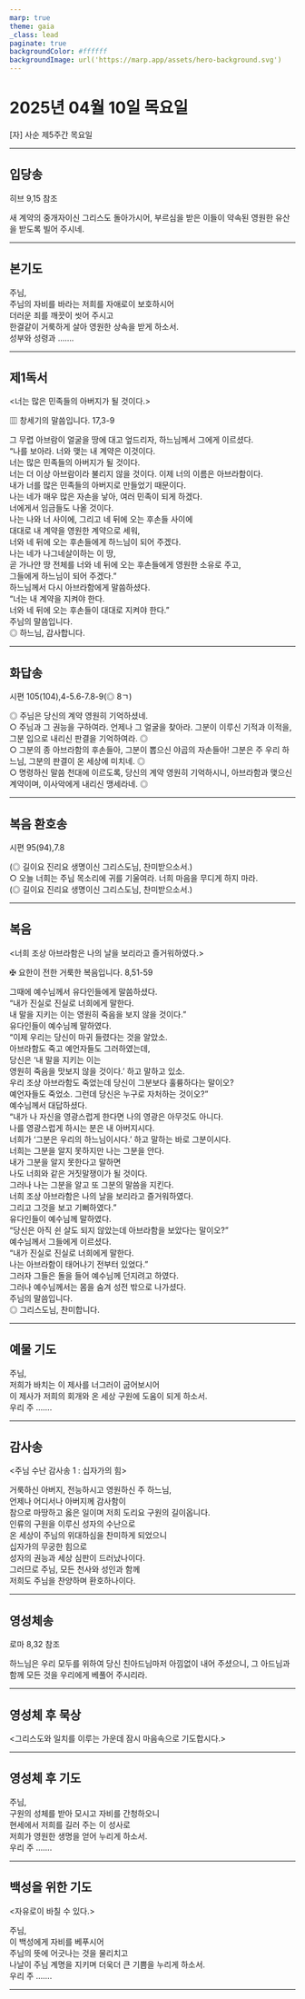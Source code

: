 ```yaml
---
marp: true
theme: gaia
_class: lead
paginate: true
backgroundColor: #ffffff
backgroundImage: url('https://marp.app/assets/hero-background.svg')
---
```


# 2025년 04월 10일 목요일

[자] 사순 제5주간 목요일  




---

## 입당송

히브 9,15 참조

새 계약의 중개자이신 그리스도 돌아가시어, 부르심을 받은 이들이 약속된 영원한 유산을 받도록 빌어 주시네.  
  


---

## 본기도

주님,  
주님의 자비를 바라는 저희를 자애로이 보호하시어  
더러운 죄를 깨끗이 씻어 주시고  
한결같이 거룩하게 살아 영원한 상속을 받게 하소서.  
성부와 성령과 …….  
  


---

## 제1독서

<너는 많은 민족들의 아버지가 될 것이다.>

▥ 창세기의 말씀입니다. 17,3-9

그 무렵 아브람이 얼굴을 땅에 대고 엎드리자, 하느님께서 그에게 이르셨다.  
“나를 보아라. 너와 맺는 내 계약은 이것이다.  
너는 많은 민족들의 아버지가 될 것이다.  
너는 더 이상 아브람이라 불리지 않을 것이다. 이제 너의 이름은 아브라함이다.  
내가 너를 많은 민족들의 아버지로 만들었기 때문이다.  
나는 네가 매우 많은 자손을 낳아, 여러 민족이 되게 하겠다.  
너에게서 임금들도 나올 것이다.  
나는 나와 너 사이에, 그리고 네 뒤에 오는 후손들 사이에  
대대로 내 계약을 영원한 계약으로 세워,  
너와 네 뒤에 오는 후손들에게 하느님이 되어 주겠다.  
나는 네가 나그네살이하는 이 땅,  
곧 가나안 땅 전체를 너와 네 뒤에 오는 후손들에게 영원한 소유로 주고,  
그들에게 하느님이 되어 주겠다.”  
하느님께서 다시 아브라함에게 말씀하셨다.  
“너는 내 계약을 지켜야 한다.  
너와 네 뒤에 오는 후손들이 대대로 지켜야 한다.”  
주님의 말씀입니다.  
◎ 하느님, 감사합니다.  
  


---

## 화답송

시편 105(104),4-5.6-7.8-9(◎ 8ㄱ)

◎ 주님은 당신의 계약 영원히 기억하셨네.  
○ 주님과 그 권능을 구하여라. 언제나 그 얼굴을 찾아라. 그분이 이루신 기적과 이적을, 그분 입으로 내리신 판결을 기억하여라. ◎  
○ 그분의 종 아브라함의 후손들아, 그분이 뽑으신 야곱의 자손들아! 그분은 주 우리 하느님, 그분의 판결이 온 세상에 미치네. ◎  
○ 명령하신 말씀 천대에 이르도록, 당신의 계약 영원히 기억하시니, 아브라함과 맺으신 계약이며, 이사악에게 내리신 맹세라네. ◎  
  


---

## 복음 환호송

시편 95(94),7.8

(◎ 길이요 진리요 생명이신 그리스도님, 찬미받으소서.)  
○ 오늘 너희는 주님 목소리에 귀를 기울여라. 너희 마음을 무디게 하지 마라.  
(◎ 길이요 진리요 생명이신 그리스도님, 찬미받으소서.)  
  


---

## 복음

<너희 조상 아브라함은 나의 날을 보리라고 즐거워하였다.>

✠ 요한이 전한 거룩한 복음입니다. 8,51-59

그때에 예수님께서 유다인들에게 말씀하셨다.  
“내가 진실로 진실로 너희에게 말한다.  
내 말을 지키는 이는 영원히 죽음을 보지 않을 것이다.”  
유다인들이 예수님께 말하였다.  
“이제 우리는 당신이 마귀 들렸다는 것을 알았소.  
아브라함도 죽고 예언자들도 그러하였는데,  
당신은 ‘내 말을 지키는 이는  
영원히 죽음을 맛보지 않을 것이다.’ 하고 말하고 있소.  
우리 조상 아브라함도 죽었는데 당신이 그분보다 훌륭하다는 말이오?  
예언자들도 죽었소. 그런데 당신은 누구로 자처하는 것이오?”  
예수님께서 대답하셨다.  
“내가 나 자신을 영광스럽게 한다면 나의 영광은 아무것도 아니다.  
나를 영광스럽게 하시는 분은 내 아버지시다.  
너희가 ‘그분은 우리의 하느님이시다.’ 하고 말하는 바로 그분이시다.  
너희는 그분을 알지 못하지만 나는 그분을 안다.  
내가 그분을 알지 못한다고 말하면  
나도 너희와 같은 거짓말쟁이가 될 것이다.  
그러나 나는 그분을 알고 또 그분의 말씀을 지킨다.  
너희 조상 아브라함은 나의 날을 보리라고 즐거워하였다.  
그리고 그것을 보고 기뻐하였다.”  
유다인들이 예수님께 말하였다.  
“당신은 아직 쉰 살도 되지 않았는데 아브라함을 보았다는 말이오?”  
예수님께서 그들에게 이르셨다.  
“내가 진실로 진실로 너희에게 말한다.  
나는 아브라함이 태어나기 전부터 있었다.”  
그러자 그들은 돌을 들어 예수님께 던지려고 하였다.  
그러나 예수님께서는 몸을 숨겨 성전 밖으로 나가셨다.  
주님의 말씀입니다.  
◎ 그리스도님, 찬미합니다.  
  


---

## 예물 기도

주님,  
저희가 바치는 이 제사를 너그러이 굽어보시어  
이 제사가 저희의 회개와 온 세상 구원에 도움이 되게 하소서.  
우리 주 …….  
  


---

## 감사송

<주님 수난 감사송 1 : 십자가의 힘>

거룩하신 아버지, 전능하시고 영원하신 주 하느님,  
언제나 어디서나 아버지께 감사함이  
참으로 마땅하고 옳은 일이며 저희 도리요 구원의 길이옵니다.  
인류의 구원을 이루신 성자의 수난으로  
온 세상이 주님의 위대하심을 찬미하게 되었으니  
십자가의 무궁한 힘으로  
성자의 권능과 세상 심판이 드러났나이다.  
그러므로 주님, 모든 천사와 성인과 함께  
저희도 주님을 찬양하며 환호하나이다.  
  


---

## 영성체송

로마 8,32 참조

하느님은 우리 모두를 위하여 당신 친아드님마저 아낌없이 내어 주셨으니, 그 아드님과 함께 모든 것을 우리에게 베풀어 주시리라.  
  


---

## 영성체 후 묵상

<그리스도와 일치를 이루는 가운데 잠시 마음속으로 기도합시다.>  


---

## 영성체 후 기도

주님,  
구원의 성체를 받아 모시고 자비를 간청하오니  
현세에서 저희를 길러 주는 이 성사로  
저희가 영원한 생명을 얻어 누리게 하소서.  
우리 주 …….  
  


---

## 백성을 위한 기도

<자유로이 바칠 수 있다.>

주님,  
이 백성에게 자비를 베푸시어  
주님의 뜻에 어긋나는 것을 물리치고  
나날이 주님 계명을 지키며 더욱더 큰 기쁨을 누리게 하소서.  
우리 주 …….  
  


---